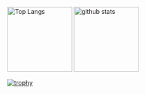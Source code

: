 <p align="left"> 
  <img alt="Top Langs" height="150px" src="https://github-readme-stats.vercel.app/api/top-langs/?username=713ikarosu&layout=compact&theme=cobalt&show_icons=true" />
  <img alt="github stats" height="150px" src="https://github-readme-stats.vercel.app/api?username=713ikarosu&layout=compact&theme=cobalt&show_icons=ture" />
</p>

[![trophy](https://github-profile-trophy.vercel.app/?username=713ikarosu&theme=onedark&column=8)](https://github.com/ryo-ma/github-profile-trophy)

<!--
**713ikarosu/713ikarosu** is a ✨ _special_ ✨ repository because its `README.md` (this file) appears on your GitHub profile.

Here are some ideas to get you started:

- 🔭 I’m currently working on ...
- 🌱 I’m currently learning ...
- 👯 I’m looking to collaborate on ...
- 🤔 I’m looking for help with ...
- 💬 Ask me about ...
- 📫 How to reach me: ...
- 😄 Pronouns: ...
- ⚡ Fun fact: ...
-->

